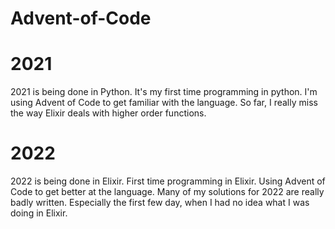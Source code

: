# Advent-of-Code

# 2021
2021 is being done in Python. It's my first time programming in python. I'm using Advent of Code to get familiar with the language. So far, I really miss the way Elixir deals with higher order functions. 

# 2022
2022 is being done in Elixir. First time programming in Elixir. Using Advent of Code to get better at the language. Many of my solutions for 2022 are really badly written. 
Especially the first few day, when I had no idea what I was doing in Elixir. 
